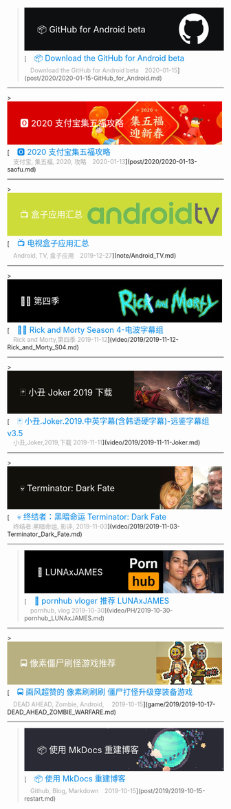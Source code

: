 > <div style="position:relative;"><a href="/post/2020/2020-01-15-GitHub_for_Android/"><img src="/imgs/banner/2020-01-15-GitHub_for_Android.jpg" width="500" height="100"></a><br><div style="position:absolute; z-index:2; left:10px; top:35px"><font style="font-size: 20px;font-weight: 400;margin: 0;color: #ffffff;">　📦 GitHub for Android beta  </font></div></div>[<font style="font-size: 18px;font-weight: 400;margin: 0;color: #0086e3;">　📦 Download the GitHub for Android beta</font><br><font style="margin: 4px 0 5px 0;color: #a8a8a8;position: relative;">　Download the GitHub for Android beta　2020-01-15</font>](post/2020/2020-01-15-GitHub_for_Android.md)
<hr>
<!-- 8 -->
> <div style="position:relative;"><a href="/post/2020/2020-01-13-saofu/"><img src="/imgs/banner/2020-01-13-saofu.jpg" width="500" height="100"></a><br><div style="position:absolute; z-index:2; left:10px; top:35px"><font style="font-size: 20px;font-weight: 400;margin: 0;color: #ffffff;">　🅾 2020 支付宝集五福攻略 </font></div></div>[<font style="font-size: 18px;font-weight: 400;margin: 0;color: #0086e3;">　🅾 2020 支付宝集五福攻略</font><br><font style="margin: 4px 0 5px 0;color: #a8a8a8;position: relative;">　支付宝, 集五福, 2020, 攻略　2020-01-13</font>](post/2020/2020-01-13-saofu.md)

<hr>
<!-- 7 -->
> <div style="position:relative;"><a href="/note/Android_TV/"><img src="/imgs/banner/Android_TV.jpg" width="500" height="100"></a><br><div style="position:absolute; z-index:2; left:10px; top:35px"><font style="font-size: 20px;font-weight: 400;margin: 0;color: #ffffff;">　📺 盒子应用汇总 </font></div></div>[<font style="font-size: 18px;font-weight: 400;margin: 0;color: #0086e3;">　📺 电视盒子应用汇总</font><br><font style="margin: 4px 0 5px 0;color: #a8a8a8;position: relative;">　Android, TV, 盒子应用　2019-12-27</font>](note/Android_TV.md)

<hr>
<!-- 6 -->
> <div style="position:relative;"><a href="/video/2019/2019-11-12-Rick_and_Morty_S04/"><img src="/imgs/banner/2019-11-12-Rick_and_MortyS04.jpg" width="500" height="100"></a><br><div style="position:absolute; z-index:2; left:10px; top:35px"><font style="font-size: 20px;font-weight: 400;margin: 0;color: #ffffff;">　👴👦 第四季  </font></div></div>[<font style="font-size: 18px;font-weight: 400;margin: 0;color: #0086e3;">　👴👦 Rick and Morty Season 4-电波字幕组</font><br><font style="margin: 4px 0 5px 0;color: #a8a8a8;position: relative;">　Rick and Morty,第四季 2019-11-12</font>](video/2019/2019-11-12-Rick_and_Morty_S04.md)

<hr>
<!-- 5 -->
> <div style="position:relative;"><a href="/video/2019/2019-11-11-Joker/"><img src="/imgs/banner/2019-11-11-Joker.jpg" width="500" height="100"></a><br><div style="position:absolute; z-index:2; left:10px; top:35px"><font style="font-size: 20px;font-weight: 400;margin: 0;color: #ffffff;">　🃏 小丑 Joker 2019 下载 </font></div></div>[<font style="font-size: 18px;font-weight: 400;margin: 0;color: #0086e3;">　🃏 小丑.Joker.2019.中英字幕(含韩语硬字幕)-远鉴字幕组v3.5</font><br><font style="margin: 4px 0 5px 0;color: #a8a8a8;position: relative;">　小丑,Joker,2019,下载 2019-11-11</font>](video/2019/2019-11-11-Joker.md)


<hr>
<!-- 4 -->
> <div style="position:relative;"><a href="/video/2019/2019-11-03-Terminator_Dark_Fate/"><img src="/imgs/banner/2019-11-03-Terminator_Dark_Fate.jpg" width="500" height="100"></a><br><div style="position:absolute; z-index:2; left:10px; top:35px"><font style="font-size: 20px;font-weight: 400;margin: 0;color: #ffffff;">　💀 Terminator: Dark Fate</font></div></div>[<font style="font-size: 18px;font-weight: 400;margin: 0;color: #0086e3;">　💀 终结者：黑暗命运 Terminator: Dark Fate</font><br><font style="margin: 4px 0 5px 0;color: #a8a8a8;position: relative;">　终结者:黑暗命运, 影评, 2019-11-03</font>](video/2019/2019-11-03-Terminator_Dark_Fate.md)

<hr>
<!-- 3 -->

> <div style="position:relative;"><a href="/video/PH/2019-10-30-pornhub_LUNAxJAMES/"><img src="/imgs/banner/2019-10-30-pornhub_LUNAxJAMES.jpg" width="500" height="100"></a><br><div style="position:absolute; z-index:2; left:10px; top:35px"><font style="font-size: 20px;font-weight: 400;margin: 0;color: #ffffff;">　📸 LUNAxJAMES  </font></div></div>[<font style="font-size: 18px;font-weight: 400;margin: 0;color: #0086e3;">　📸 pornhub vloger 推荐 LUNAxJAMES</font><br><font style="margin: 4px 0 5px 0;color: #a8a8a8;position: relative;">　pornhub, vlog  2019-10-30</font>](video/PH/2019-10-30-pornhub_LUNAxJAMES.md)

<hr>
<!-- 2 -->
> <div style="position:relative;"><a href="/game/2019/2019-10-17-DEAD_AHEAD_ZOMBIE_WARFARE/"><img src="/imgs/banner/2019-10-17-DEAD_AHEAD_ZOMBIE_WARFARE.jpg" width="500" height="100"></a><br><div style="position:absolute; z-index:2; left:10px; top:35px"><font style="font-size: 20px;font-weight: 400;margin: 0;color: #ffffff;">　🚍 像素僵尸刷怪游戏推荐</font></div></div>[<font style="font-size: 18px;font-weight: 400;margin: 0;color: #0086e3;">　🚍 画风超赞的 像素刷刷刷 僵尸打怪升级穿装备游戏</font><br><font style="margin: 4px 0 5px 0;color: #a8a8a8;position: relative;">　DEAD AHEAD, Zombie, Android, 　2019-10-15</font>](game/2019/2019-10-17-DEAD_AHEAD_ZOMBIE_WARFARE.md)

<hr>
<!-- 1 -->

> <div style="position:relative;"><a href="/post/2019/2019-10-15-restart/"><img src="/imgs/banner/2019-10-15-restart.jpg" width="500" height="100"></a><br><div style="position:absolute; z-index:2; left:10px; top:35px"><font style="font-size: 20px;font-weight: 400;margin: 0;color: #ffffff;">　📦 使用 MkDocs 重建博客</font></div></div>[<font style="font-size: 18px;font-weight: 400;margin: 0;color: #0086e3;">　📦 使用 MkDocs 重建博客</font><br><font style="margin: 4px 0 5px 0;color: #a8a8a8;position: relative;">　Github, Blog, Markdown　2019-10-15</font>](post/2019/2019-10-15-restart.md)

